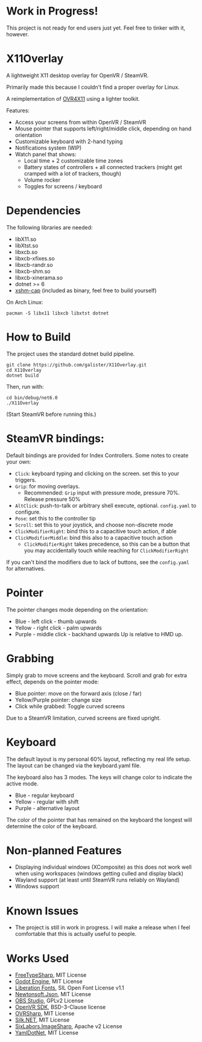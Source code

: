 # Work in Progress!
This project is not ready for end users just yet. Feel free to tinker with it, however.

# X11Overlay
A lightweight X11 desktop overlay for OpenVR / SteamVR.

Primarily made this because I couldn't find a proper overlay for Linux.

A reimplementation of [OVR4X11](https://github.com/galister/OVR4X11) using a lighter toolkit.

Features:
- Access your screens from within OpenVR / SteamVR
- Mouse pointer that supports left/right/middle click, depending on hand orientation
- Customizable keyboard with 2-hand typing
- Notifications system (WIP)
- Watch panel that shows:
  - Local time + 2 customizable time zones
  - Battery states of controllers + all connected trackers (might get cramped with a lot of trackers, though)
  - Volume rocker
  - Toggles for screens / keyboard

# Dependencies

The following libraries are needed:
- libX11.so
- libXtst.so
- libxcb.so
- libxcb-xfixes.so
- libxcb-randr.so
- libxcb-shm.so
- libxcb-xinerama.so
- dotnet >= 6
- [xshm-cap](https://github.com/galister/xshm-cap) (included as binary, feel free to build yourself)

On Arch Linux:
```
pacman -S libx11 libxcb libxtst dotnet
```

# How to Build

The project uses the standard dotnet build pipeline.

```
git clone https://github.com/galister/X11Overlay.git
cd X11Overlay
dotnet build
```

Then, run with:
```
cd bin/debug/net6.0
./X11Overlay
```
(Start SteamVR before running this.)

# SteamVR bindings:
Default bindings are provided for Index Controllers. Some notes to create your own:
- `Click`: keyboard typing and clicking on the screen. set this to your triggers.
- `Grip`: for moving overlays. 
  - Recommended: `Grip` input with pressure mode, pressure 70%. Release pressure 50%
- `AltClick`: push-to-talk or arbitrary shell execute, optional. `config.yaml` to configure.
- `Pose`: set this to the controller tip
- `Scroll`: set this to your joystick, and choose non-discrete mode
- `ClickModifierRight`: bind this to a capacitive touch action, if able
- `ClickModifierMiddle`: bind this also to a capacitive touch action
  - `ClickModifierRight` takes precedence, so this can be a button that you may accidentally touch while reaching for `ClickModifierRight`

If you can't bind the modifiers due to lack of buttons, see the `config.yaml` for alternatives.

# Pointer

The pointer changes mode depending on the orientation:
- Blue - left click - thumb upwards
- Yellow - right click - palm upwards
- Purple - middle click - backhand upwards
Up is relative to HMD up.

# Grabbing

Simply grab to move screens and the keyboard. Scroll and grab for extra effect, depends on the pointer mode:

- Blue pointer: move on the forward axis (close / far)
- Yellow/Purple pointer: change size
- Click while grabbed: Toggle curved screens

Due to a SteamVR limitation, curved screens are fixed upright.

# Keyboard

The default layout is my personal 60% layout, reflecting my real life setup. The layout can be changed via the keyboard.yaml file.

The keyboard also has 3 modes. The keys will change color to indicate the active mode. 

- Blue - regular keyboard
- Yellow - regular with shift
- Purple - alternative layout

The color of the pointer that has remained on the keyboard the longest will determine the color of the keyboard.

# Non-planned Features
- Displaying individual windows (XComposite) as this does not work well when using workspaces (windows getting culled and display black)
- Wayland support (at least until SteamVR runs reliably on Wayland)
- Windows support

# Known Issues
- The project is still in work in progress. I will make a release when I feel comfortable that this is actually useful to people.

# Works Used
- [FreeTypeSharp](https://github.com/ryancheung/FreeTypeSharp), MIT License
- [Godot Engine](https://github.com/godotengine/godot), MIT License
- [Liberation Fonts](https://github.com/liberationfonts/liberation-fonts), SIL Open Font License v1.1
- [Newtonsoft.Json](https://github.com/JamesNK/Newtonsoft.Json), MIT License
- [OBS Studio](https://github.com/obsproject/obs-studio), GPLv2 License
- [OpenVR SDK](https://github.com/ValveSoftware/openvr), BSD-3-Clause license
- [OVRSharp](https://github.com/OVRTools/OVRSharp), MIT License
- [Silk.NET](https://github.com/dotnet/Silk.NET), MIT License
- [SixLabors.ImageSharp](https://github.com/SixLabors/ImageSharp), Apache v2 License
- [YamlDotNet](SixLabors/ImageSharp), MIT License
